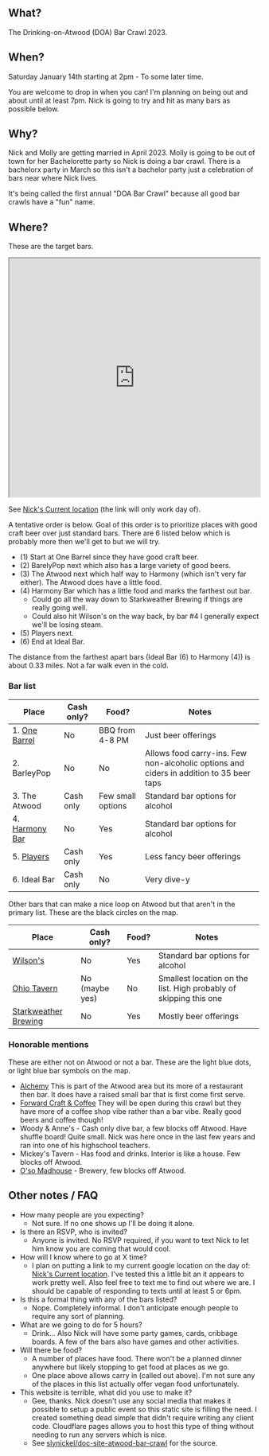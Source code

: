 ## What?
The Drinking-on-Atwood (DOA) Bar Crawl 2023.

## When?
Saturday January 14th starting at 2pm - To some later time. 

You are welcome to drop in when you can! 
I'm planning on being out and about until at least 7pm. Nick is going to try and hit as many bars as possible below. 

## Why?
Nick and Molly are getting married in April 2023. 
Molly is going to be out of town for her Bachelorette party so Nick is doing a bar crawl. 
There is a bachelorx party in March so this isn't a bachelor party just a celebration
of bars near where Nick lives.

It's being called the first annual "DOA Bar Crawl" because all good bar crawls have a "fun" name. 

## Where?

These are the target bars. 

<!--
This is a MyMaps Google map. 
One thing that seems a bit finicky is exactly what height and location you start at. The `&z=16` was
added in attempt to force the site to not be super zoomed out. It's not clear that it works very well.
 -->

<iframe src="https://www.google.com/maps/d/u/0/embed?mid=1UVdmLFwleORKFIRq0Mciyfmav4QNYWw&ehbc=2E312F&z=15" width="100%" height="480"></iframe>



See [Nick's Current location] (the link will only work day of). 

A tentative order is below. Goal of this order is to prioritize places with good craft beer over just standard bars. 
There are 6 listed below which is probably more then we'll get to but we will try.

* (1) Start at One Barrel since they have good craft beer.
* (2) BarelyPop next which also has a large variety of good beers.
* (3) The Atwood next which half way to Harmony (which isn't very far either). The Atwood does have a little food.
* (4) Harmony Bar which has a little food and marks the farthest out bar.
    * Could go all the way down to Starkweather Brewing if things are really going well.
    * Could also hit Wilson's on the way back, by bar #4 I generally expect we'll be losing steam.
* (5) Players next.
* (6) End at Ideal Bar.

The distance from the farthest apart bars (Ideal Bar (6) to Harmony (4)) is about 0.33 miles. Not a far walk even in the cold.

### Bar list

| Place | Cash only? | Food? | Notes |
| --- | --- | --- | --- |
| 1. [One Barrel] | No | BBQ from 4-8 PM | Just beer offerings |
| 2. BarleyPop | No | No  | Allows food carry-ins. Few non-alcoholic options and ciders in addition to 35 beer taps |
| 3. The Atwood | Cash only | Few small options | Standard bar options for alcohol |
| 4. [Harmony Bar] | No | Yes | Standard bar options for alcohol |
| 5. [Players] | Cash only | Yes | Less fancy beer offerings |
| 6. Ideal Bar | Cash only | No | Very dive-y |

Other bars that can make a nice loop on Atwood but that aren't in the primary list. These are the black circles on the map.

| Place | Cash only? | Food? | Notes |
| --- | --- | --- | --- |
| [Wilson's] | No | Yes | Standard bar options for alcohol |
| [Ohio Tavern] | No (maybe yes) | No | Smallest location on the list. High probably of skipping this one |
| [Starkweather Brewing] | No | Yes | Mostly beer offerings |

[One Barrel]: https://www.onebarrelbrewing.com/locations/madison-taproom
[Players]: https://www.playerssportsbarmadison.com/
[Wilson's]: https://wilsonssportsbarandgrill.com/
[Harmony Bar]: https://harmonybarandgrill.com/
[Ohio Tavern]: https://theohiotavern.com/home/
[Starkweather Brewing]: https://starkweatherbrewing.com/

### Honorable mentions 

These are either not on Atwood or not a bar. These are the light blue dots, or light blue bar symbols on the map.

* [Alchemy](https://www.alchemymadison.com/) This is part of the Atwood area but its more of a restaurant then bar. It does have a raised small bar that is first come first serve.
* [Forward Craft & Coffee](https://forwardcraft.com/) They will be open during this crawl but they have more of a coffee shop vibe rather than a bar vibe. Really good beers and coffee though!
* Woody & Anne's - Cash only dive bar, a few blocks off Atwood. Have shuffle board! Quite small. Nick was here once in the last few years and ran into one of his highschool teachers.
* Mickey's Tavern - Has food and drinks. Interior is like a house. Few blocks off Atwood.
* [O'so Madhouse](https://www.osobrewing.com/the-madhouse) - Brewery, few blocks off Atwood. 

## Other notes / FAQ
* How many people are you expecting?
    * Not sure. If no one shows up I'll be doing it alone.
* Is there an RSVP, who is invited?
    * Anyone is invited. No RSVP required, if you want to text Nick to let him know you are coming that would cool.
* How will I know where to go at X time? 
    * I plan on putting a link to my current google location on the day of: [Nick's Current location]. I've tested this a little bit an it appears to work pretty well. Also feel free to text me to find out where we are. I should be capable of responding to texts until at least 5 or 6pm.
* Is this a formal thing with any of the bars listed?
    * Nope. Completely informal. I don't anticipate enough people to require any sort of planning.
* What are we going to do for 5 hours?
    * Drink... Also Nick will have some party games, cards, cribbage boards. 
    A few of the bars also have games and other activities.
* Will there be food? 
    * A number of places have food. There won't be a planned dinner anywhere but likely stopping to get food at places as we go.
    * One place above allows carry in (called out above). I'm not sure any of the places in this list actually offer vegan food unfortunately.
* This website is terrible, what did you use to make it?
    * Gee, thanks. Nick doesn't use any social media that makes it possible to setup a public event so this static site is filling the need. I created something dead simple that didn't require writing any client code.
    Cloudflare pages allows you to host this type of thing without needing to run any servers which is nice.
    * See [slynickel/doc-site-atwood-bar-crawl](https://github.com/slynickel/doc-site-atwood-bar-crawl) for the source.



<!-- TODO: Update the day of. The current link is expired. -->
[Nick's Current location]: https://maps.app.goo.gl/3NqGnWHv5FHChQVc8